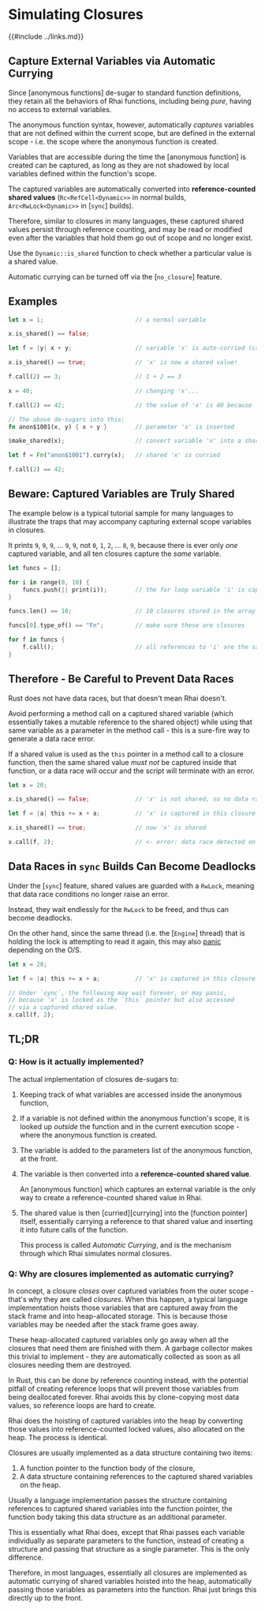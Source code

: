 Simulating Closures
===================

{{#include ../links.md}}

Capture External Variables via Automatic Currying
------------------------------------------------

Since [anonymous functions] de-sugar to standard function definitions, they retain all the behaviors of
Rhai functions, including being _pure_, having no access to external variables.

The anonymous function syntax, however, automatically _captures_ variables that are not defined within
the current scope, but are defined in the external scope - i.e. the scope where the anonymous function
is created.

Variables that are accessible during the time the [anonymous function] is created can be captured,
as long as they are not shadowed by local variables defined within the function's scope.

The captured variables are automatically converted into **reference-counted shared values**
(`Rc<RefCell<Dynamic>>` in normal builds, `Arc<RwLock<Dynamic>>` in [`sync`] builds).

Therefore, similar to closures in many languages, these captured shared values persist through
reference counting, and may be read or modified even after the variables that hold them
go out of scope and no longer exist.

Use the `Dynamic::is_shared` function to check whether a particular value is a shared value.

Automatic currying can be turned off via the [`no_closure`] feature.


Examples
--------

```rust
let x = 1;                          // a normal variable

x.is_shared() == false;

let f = |y| x + y;                  // variable 'x' is auto-curried (captured) into 'f'

x.is_shared() == true;              // 'x' is now a shared value!

f.call(2) == 3;                     // 1 + 2 == 3

x = 40;                             // changing 'x'...

f.call(2) == 42;                    // the value of 'x' is 40 because 'x' is shared

// The above de-sugars into this:
fn anon$1001(x, y) { x + y }        // parameter 'x' is inserted

$make_shared(x);                    // convert variable 'x' into a shared value

let f = Fn("anon$1001").curry(x);   // shared 'x' is curried

f.call(2) == 42;
```


Beware: Captured Variables are Truly Shared
------------------------------------------

The example below is a typical tutorial sample for many languages to illustrate the traps
that may accompany capturing external scope variables in closures.

It prints `9`, `9`, `9`, ... `9`, `9`, not `0`, `1`, `2`, ... `8`, `9`, because there is
ever only _one_ captured variable, and all ten closures capture the _same_ variable.

```rust
let funcs = [];

for i in range(0, 10) {
    funcs.push(|| print(i));        // the for loop variable 'i' is captured
}

funcs.len() == 10;                  // 10 closures stored in the array

funcs[0].type_of() == "Fn";         // make sure these are closures

for f in funcs {
    f.call();                       // all references to 'i' are the same variable!
}
```


Therefore - Be Careful to Prevent Data Races
-------------------------------------------

Rust does not have data races, but that doesn't mean Rhai doesn't.

Avoid performing a method call on a captured shared variable (which essentially takes a
mutable reference to the shared object) while using that same variable as a parameter
in the method call - this is a sure-fire way to generate a data race error.

If a shared value is used as the `this` pointer in a method call to a closure function,
then the same shared value _must not_ be captured inside that function, or a data race
will occur and the script will terminate with an error.

```rust
let x = 20;

x.is_shared() == false;             // 'x' is not shared, so no data race is possible

let f = |a| this += x + a;          // 'x' is captured in this closure

x.is_shared() == true;              // now 'x' is shared

x.call(f, 2);                       // <- error: data race detected on 'x'
```


Data Races in `sync` Builds Can Become Deadlocks
-----------------------------------------------

Under the [`sync`] feature, shared values are guarded with a `RwLock`, meaning that data race
conditions no longer raise an error.

Instead, they wait endlessly for the `RwLock` to be freed, and thus can become deadlocks.

On the other hand, since the same thread (i.e. the [`Engine`] thread) that is holding the lock
is attempting to read it again, this may also [panic](https://doc.rust-lang.org/std/sync/struct.RwLock.html#panics-1)
depending on the O/S.

```rust
let x = 20;

let f = |a| this += x + a;          // 'x' is captured in this closure

// Under `sync`, the following may wait forever, or may panic,
// because 'x' is locked as the `this` pointer but also accessed
// via a captured shared value.
x.call(f, 2);
```


TL;DR
-----

### Q: How is it actually implemented?

The actual implementation of closures de-sugars to:

1. Keeping track of what variables are accessed inside the anonymous function,

2. If a variable is not defined within the anonymous function's scope, it is looked up _outside_ the function and
   in the current execution scope - where the anonymous function is created.

3. The variable is added to the parameters list of the anonymous function, at the front.

4. The variable is then converted into a **reference-counted shared value**.

   An [anonymous function] which captures an external variable is the only way to create a reference-counted shared value in Rhai.

5. The shared value is then [curried][currying] into the [function pointer] itself, essentially carrying a reference to that shared value
   and inserting it into future calls of the function.

   This process is called _Automatic Currying_, and is the mechanism through which Rhai simulates normal closures.

### Q: Why are closures implemented as automatic currying?

In concept, a closure _closes_ over captured variables from the outer scope - that's why
they are called _closures_.  When this happen, a typical language implementation hoists
those variables that are captured away from the stack frame and into heap-allocated storage.
This is because those variables may be needed after the stack frame goes away.

These heap-allocated captured variables only go away when all the closures that need them
are finished with them.  A garbage collector makes this trivial to implement - they are
automatically collected as soon as all closures needing them are destroyed.

In Rust, this can be done by reference counting instead, with the potential pitfall of creating
reference loops that will prevent those variables from being deallocated forever.
Rhai avoids this by clone-copying most data values, so reference loops are hard to create.

Rhai does the hoisting of captured variables into the heap by converting those values
into reference-counted locked values, also allocated on the heap.  The process is identical.

Closures are usually implemented as a data structure containing two items:

1) A function pointer to the function body of the closure,
2) A data structure containing references to the captured shared variables on the heap.

Usually a language implementation passes the structure containing references to captured
shared variables into the function pointer, the function body taking this data structure
as an additional parameter.

This is essentially what Rhai does, except that Rhai passes each variable individually
as separate parameters to the function, instead of creating a structure and passing that
structure as a single parameter.  This is the only difference.

Therefore, in most languages, essentially all closures are implemented as automatic currying of
shared variables hoisted into the heap, automatically passing those variables as parameters into
the function. Rhai just brings this directly up to the front.
